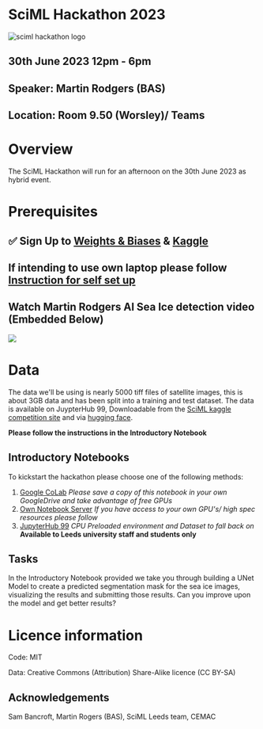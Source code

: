 # SciML Hackathon 2023

![sciml hackathon logo](https://i.imgur.com/DeB62Nl.png)

## 30th June 2023 12pm - 6pm

## Speaker: Martin Rodgers (BAS)

## Location: Room 9.50 (Worsley)/ Teams

# Overview

The SciML Hackathon will run for an afternoon on the 30th June 2023 as hybrid event.


# Prerequisites

##  ✅ Sign Up to [Weights & Biases](https://wandb.ai/signup) & [Kaggle](https://www.kaggle.com/)
## If intending to use own laptop please follow [Instruction for self set up](StandAlone.md)
## Watch  Martin Rodgers AI Sea Ice detection video (Embedded Below)

![](https://youtu.be/U4amljFGkiw)

# Data

The data we'll be using is nearly 5000 tiff files of satellite images, this is about 3GB data and has been split into a training and test dataset. The data is available on JuypterHub 99, Downloadable from the [SciML kaggle competition site](https://www.kaggle.com/datasets/spiruel/leeds-sciml-seaice) and via [hugging face](https://huggingface.co/datasets/cemachelen/Leeds_SciML_SeaIce_2023).

**Please follow the instructions in the Introductory Notebook**

## Introductory Notebooks

To kickstart the hackathon please choose one of the following methods:

1. [Google CoLab](http://colab.research.google.com/github/cemac/SciML_sea_ice_hackathon_2023/blob/main/Introduction_Google_CoLab.ipynb) *Please save a copy of this notebook in your own GoogleDrive and take advantage of free GPUs*
2. [Own Notebook Server](StandAlone.md) *If you have access to your own GPU's/ high spec resources please follow*  
3. [JupyterHub 99](JupyterHub99.md) *CPU Preloaded environment and Dataset to fall back on* **Available to Leeds university staff and students only**

## Tasks

In the Introductory Notebook provided we take you through building a UNet Model to create a predicted segmentation mask for the sea ice images, visualizing the results and submitting those results. Can you improve upon the model and get better results?


# Licence information

Code: MIT

Data: Creative Commons (Attribution) Share-Alike licence (CC BY-SA)

## Acknowledgements

Sam Bancroft, Martin Rogers (BAS), SciML Leeds team, CEMAC
